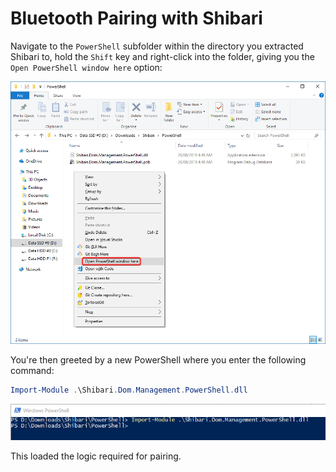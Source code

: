 # Bluetooth Pairing with Shibari

Navigate to the `PowerShell` subfolder within the directory you extracted Shibari to, hold the `Shift` key and right-click into the folder, giving you the `Open PowerShell window here` option:

![2018-09-16_20-57-20.png](img/2018-09-16_20-57-20.png)

You're then greeted by a new PowerShell where you enter the following command:

```PowerShell
Import-Module .\Shibari.Dom.Management.PowerShell.dll
```

![powershell_2018-09-16_20-57-54.png](img/powershell_2018-09-16_20-57-54.png)

This loaded the logic required for pairing.
